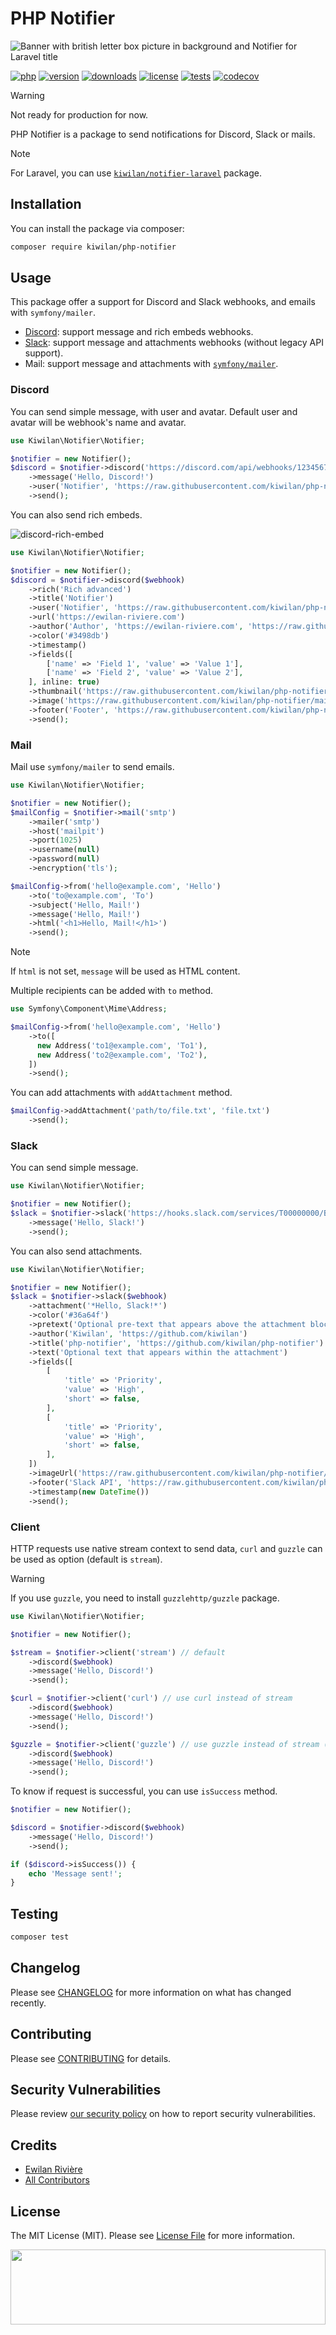 # **PHP Notifier**

![Banner with british letter box picture in background and Notifier for Laravel title](https://raw.githubusercontent.com/kiwilan/php-notifier/main/docs/banner.jpg)

[![php][php-version-src]][php-version-href]
[![version][version-src]][version-href]
[![downloads][downloads-src]][downloads-href]
[![license][license-src]][license-href]
[![tests][tests-src]][tests-href]
[![codecov][codecov-src]][codecov-href]

> [!WARNING]
> Not ready for production for now.

PHP Notifier is a package to send notifications for Discord, Slack or mails.

> [!NOTE]
> For Laravel, you can use [`kiwilan/notifier-laravel`](https://github.com/kiwilan/notifier-laravel) package.

## Installation

You can install the package via composer:

```bash
composer require kiwilan/php-notifier
```

## Usage

This package offer a support for Discord and Slack webhooks, and emails with `symfony/mailer`.

-   [Discord](https://support.discord.com/hc/en-us/articles/228383668-Intro-to-Webhooks): support message and rich embeds webhooks.
-   [Slack](https://api.slack.com/messaging/webhooks): support message and attachments webhooks (without legacy API support).
-   Mail: support message and attachments with [`symfony/mailer`](https://symfony.com/doc/current/mailer.html).

### Discord

You can send simple message, with user and avatar. Default user and avatar will be webhook's name and avatar.

```php
use Kiwilan\Notifier\Notifier;

$notifier = new Notifier();
$discord = $notifier->discord('https://discord.com/api/webhooks/1234567890/ABCDEFGHIJKLMN0123456789')
    ->message('Hello, Discord!')
    ->user('Notifier', 'https://raw.githubusercontent.com/kiwilan/php-notifier/main/docs/banner.jpg')
    ->send();
```

You can also send rich embeds.

![discord-rich-embed](./docs/discord-rich-embed.jpg)

```php
use Kiwilan\Notifier\Notifier;

$notifier = new Notifier();
$discord = $notifier->discord($webhook)
    ->rich('Rich advanced')
    ->title('Notifier')
    ->user('Notifier', 'https://raw.githubusercontent.com/kiwilan/php-notifier/main/docs/banner.jpg')
    ->url('https://ewilan-riviere.com')
    ->author('Author', 'https://ewilan-riviere.com', 'https://raw.githubusercontent.com/kiwilan/php-notifier/main/docs/banner.jpg')
    ->color('#3498db')
    ->timestamp()
    ->fields([
        ['name' => 'Field 1', 'value' => 'Value 1'],
        ['name' => 'Field 2', 'value' => 'Value 2'],
    ], inline: true)
    ->thumbnail('https://raw.githubusercontent.com/kiwilan/php-notifier/main/docs/banner.jpg')
    ->image('https://raw.githubusercontent.com/kiwilan/php-notifier/main/docs/banner.jpg')
    ->footer('Footer', 'https://raw.githubusercontent.com/kiwilan/php-notifier/main/docs/banner.jpg')
    ->send();
```

### Mail

Mail use `symfony/mailer` to send emails.

```php
use Kiwilan\Notifier\Notifier;

$notifier = new Notifier();
$mailConfig = $notifier->mail('smtp')
    ->mailer('smtp')
    ->host('mailpit')
    ->port(1025)
    ->username(null)
    ->password(null)
    ->encryption('tls');
```

```php
$mailConfig->from('hello@example.com', 'Hello')
    ->to('to@example.com', 'To')
    ->subject('Hello, Mail!')
    ->message('Hello, Mail!')
    ->html('<h1>Hello, Mail!</h1>')
    ->send();
```

> [!NOTE]
> If `html` is not set, `message` will be used as HTML content.

Multiple recipients can be added with `to` method.

```php
use Symfony\Component\Mime\Address;

$mailConfig->from('hello@example.com', 'Hello')
    ->to([
      new Address('to1@example.com', 'To1'),
      new Address('to2@example.com', 'To2'),
    ])
    ->send();
```

You can add attachments with `addAttachment` method.

```php
$mailConfig->addAttachment('path/to/file.txt', 'file.txt')
    ->send();
```

### Slack

You can send simple message.

```php
use Kiwilan\Notifier\Notifier;

$notifier = new Notifier();
$slack = $notifier->slack('https://hooks.slack.com/services/T00000000/B00000000/XXXXXXXXXXXXXXXXXXXXXXXX')
    ->message('Hello, Slack!')
    ->send();
```

You can also send attachments.

```php
use Kiwilan\Notifier\Notifier;

$notifier = new Notifier();
$slack = $notifier->slack($webhook)
    ->attachment('*Hello, Slack!*')
    ->color('#36a64f')
    ->pretext('Optional pre-text that appears above the attachment block')
    ->author('Kiwilan', 'https://github.com/kiwilan')
    ->title('php-notifier', 'https://github.com/kiwilan/php-notifier')
    ->text('Optional text that appears within the attachment')
    ->fields([
        [
            'title' => 'Priority',
            'value' => 'High',
            'short' => false,
        ],
        [
            'title' => 'Priority',
            'value' => 'High',
            'short' => false,
        ],
    ])
    ->imageUrl('https://raw.githubusercontent.com/kiwilan/php-notifier/main/docs/banner.jpg')
    ->footer('Slack API', 'https://raw.githubusercontent.com/kiwilan/php-notifier/main/docs/banner.jpg')
    ->timestamp(new DateTime())
    ->send();
```

### Client

HTTP requests use native stream context to send data, `curl` and `guzzle` can be used as option (default is `stream`).

> [!WARNING]
> If you use `guzzle`, you need to install `guzzlehttp/guzzle` package.

```php
use Kiwilan\Notifier\Notifier;

$notifier = new Notifier();

$stream = $notifier->client('stream') // default
    ->discord($webhook)
    ->message('Hello, Discord!')
    ->send();

$curl = $notifier->client('curl') // use curl instead of stream
    ->discord($webhook)
    ->message('Hello, Discord!')
    ->send();

$guzzle = $notifier->client('guzzle') // use guzzle instead of stream (need guzzlehttp/guzzle package)
    ->discord($webhook)
    ->message('Hello, Discord!')
    ->send();
```

To know if request is successful, you can use `isSuccess` method.

```php
$notifier = new Notifier();

$discord = $notifier->discord($webhook)
    ->message('Hello, Discord!')
    ->send();

if ($discord->isSuccess()) {
    echo 'Message sent!';
}
```

## Testing

```bash
composer test
```

## Changelog

Please see [CHANGELOG](CHANGELOG.md) for more information on what has changed recently.

## Contributing

Please see [CONTRIBUTING](CONTRIBUTING.md) for details.

## Security Vulnerabilities

Please review [our security policy](../../security/policy) on how to report security vulnerabilities.

## Credits

-   [Ewilan Rivière](https://github.com/ewilan-riviere)
-   [All Contributors](../../contributors)

## License

The MIT License (MIT). Please see [License File](LICENSE.md) for more information.

[<img src="https://user-images.githubusercontent.com/48261459/201463225-0a5a084e-df15-4b11-b1d2-40fafd3555cf.svg" height="120rem" width="100%" />](https://github.com/kiwilan)

[version-src]: https://img.shields.io/packagist/v/kiwilan/php-notifier.svg?style=flat-square&colorA=18181B&colorB=777BB4
[version-href]: https://packagist.org/packages/kiwilan/php-notifier
[php-version-src]: https://img.shields.io/static/v1?style=flat-square&label=PHP&message=v8.1&color=777BB4&logo=php&logoColor=ffffff&labelColor=18181b
[php-version-href]: https://www.php.net/
[downloads-src]: https://img.shields.io/packagist/dt/kiwilan/php-notifier.svg?style=flat-square&colorA=18181B&colorB=777BB4
[downloads-href]: https://packagist.org/packages/kiwilan/php-notifier
[license-src]: https://img.shields.io/github/license/kiwilan/php-notifier.svg?style=flat-square&colorA=18181B&colorB=777BB4
[license-href]: https://github.com/kiwilan/php-notifier/blob/main/README.md
[tests-src]: https://img.shields.io/github/actions/workflow/status/kiwilan/php-notifier/run-tests.yml?branch=main&label=tests&style=flat-square&colorA=18181B
[tests-href]: https://github.com/kiwilan/php-notifier/actions/workflows/run-tests.yml
[codecov-src]: https://codecov.io/gh/kiwilan/php-notifier/branch/main/graph/badge.svg?token=n85p0OoBu0
[codecov-href]: https://codecov.io/gh/kiwilan/php-notifier
